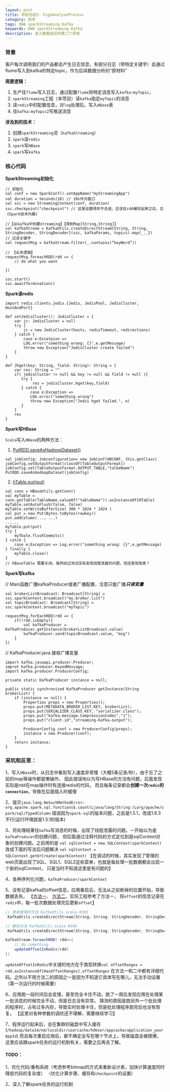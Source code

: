 ```yaml
---
layout: post
title: 项目总结2- highAnalyseProcess
category: 技术
tags: DWA sparkStreaming Kafka 
keywords: DWA sparkStreaming Kafka
description: 进入数据组后的第二个项目
---
```


### 背景

客户每次调用我们的产品都会产生日志信息，有部分日志（带特定关键字）会通过flume写入到kafka的特定topic，作为后续数据分析的“原材料”

**简要逻辑：**

1. 生产往`flume`写入日志，通过配置`flume`将特定消息写入`kafka:myTopic`，
2. `sparkStreaming`工程（本项目）读`kafka`指定`myTopic`的消息
3. 读`redis`中的配置信息，对`log`处理后，写入`HBase`表
4. 往`kafka:myTopic2`写推送消息

**涉及到的技术：**
1. 创建`sparkStreaming`流（`kafkaStreaming`）
2. `spark`读`redis`
3. `spark`写`HBase`
4. `spark`写`kafka`


### 核心代码

**SparkStreaming初始化**
```
// 初始化
val conf = new SparkConf().setAppName("myStreamingApp")
val duration = Seconds(10) // 10s作为窗口
val ssc = new StreamingContext(conf, duration)
ssc.checkpoint("checkpoint") // 这里设置得并不合适，应该在rdd缓存起来之后，见《Spark技术内幕》

//【从kafka中创建streaming】【得到Map[String,String]】
val kafkaStream = KafkaUtils.createDirectStream[String, String, StringDecoder, StringDecoder](ssc, kafkaParams, topics).map(_._2)
// 过滤关键字
val requestMsg = kafkaStream.filter(_.contains(“keyWord”))

// 【业务逻辑】
requestMsg.foreachRDD(rdd => {
    // do what you want

})

ssc.start()
ssc.awaitTermination()
```

**Spark读redis**
```
import redis.clients.jedis.{Jedis, JedisPool, JedisCluster, HostAndPort}

def setJedisCluster(): JedisCluster = {
    var jc: JedisCluster = null
    try {
        jc = new JedisCluster(hosts, redisTimeout, redirections)
    } catch {
        case e:Excetpion =>
        LOG.error("something wrong: {}",e.getMessage)
        throw new Exception("JedisCluster create failed")
    }
}

def Jhget(key: String, field: String): String = {
    var res: String = ""
    if( jedisCluster != null && key != null && field != null ){
       try {
            res = jedisCluster.hget(key,field)
       } catch {
           case e:Exception =>
           LOG.error("something wrong")
           throw new Exception("Jedis hget failed.", e)
       }
    }
    res
}
```

**Spark写HBase**

`Scala`写入`HBase`的两种方法：

1. [PutRDD.saveAsHadoopDataset()](https://mapr.com/blog/spark-streaming-hbase/)
```
val jobConfig: Jobconfiguration= new JobConf(HBCONF, this.getClass)
jobConfig.setOutputFormat(classOf[TableOutputFormat])
jobConfig.set(TableOutputFormat.OUTPUT_TABLE,"talbeName")
PutRDD.saveAsHadoopDataset(jobConfig)
```

2. [hTable.put(put)](https://blog.csdn.net/liyongke89/article/details/51991132)
```
val conn = HBaseUtils.getConn()
val myTable = conn.getTable(TableName.valueOf("tableName")).asInstanceOf[HTable]
myTable.setAutoFlush(false, false)
myTable.setWriteBufferSize( 300 * 1024 * 1024 )
val put = new Put(Bytes.toBytes(rowkey))
put.addColumn(..., ...)
......
myTable.put(put)
try {
    myTbale.flushCommits()
} catch {
    case e:Exception => Log.error("something wrong: {}",e.getMessage)
} finally {
    myTable.close()
}
// hBaseTable 需要关闭。虽然经过测试没有发现线程泄露的问题，但还是有隐患？
```

**Spark写kafka**

// Main函数广播kafkaProducer或者广播配置，注意只能广播***只读变量*** 
```
val brokerListBroadcast: Broadcast[String] = ssc.sparkContext.broadcast("my.broker.list")
val topicBroadcast: Broadcast[String] = ssc.sparkContext.broadcast("myTopic")

requestMsg.forEachRDD(rdd => {
    if(!rdd.isEmpty){
        val kafkaProducer = KafkaProducer.getInstance(brokerListBroadcast.value)
        kafkaProducer.send(topicBroadcast.value, "msg")
    }
})
```

// KafkaProducer.java 接收广播变量
```
import kafka.javaapi.producer.Producer;
improt kafka.producer.KeyedMessage;
import kafka.producer.ProducerConfig;

private static KafkaProducer instance = null;

public static synchronized KafkaProducer getInstance(String brokerList) {
    if (instance == null) {
        Properties props = new Properties();
        props.put(METADATA_BROKER_LIST_KEY, brokerList);
        props.put(SERIALIZER_CLASS_KEY, "serializer.class");
        props.put("kafka.message.CompressionCodec","1");
        props.put("client.id","streaming-kafka-output");

        ProducerConfig conf = new ProducerConfig(props);
        instance = new Producer(conf);
    }
    return instance;
}
```

### 采坑和反思：

1、写入`HBase`时，从日志中看到写入速度非常慢（大概5条记录/秒），由于忘了之前的map等操作都是懒操作，
因此错误地以为写HBase的方法有问题，后面发现实际是rdd在map操作时有连接redis的代码，
而且每条记录都会**创建一次`redis`的`connection`**，导致在后面插入时缓慢

2、提示`java.lang.NoSuchMethodError: org.apache.spark.sql.functions$.count(Ljava/lang/String:)Lorg/apache/spark/sql/TypedColumn`
错误因为`spark-sql`的版本问题，之前是1.5.1，改成1.6.3不行(运行环境就是1.5.1的版本)

3、将处理结果往`kafka`写消息的时候，出现了线程泄露的问题。一开始以为是`kafkaProducer`的创建问题，
但后面通过注释代码的方式定位到是sqlContext对象的创建问题。之前用的是
`val sqlContext = new SQLContext(sparkContext)`
改成下面的写法后问题解决
`val sqlContext = SQLContext.getOrCreate(sparkContext)`
【在调试的时候，其实发现了管理的web页面出现了SQL、SQL1、SQL2这些菜单，也就是每处理一批数据都会出现一个新的sqlContext，
只是当时不知道这里是有问题的】

4、各种序列化问题，`kafkaProducer/sparkContext`

5、没有记录kafka的offset信息，应用重启后，无法从之前断掉的位置开始，导致数据丢失。
【[方法一](https://blog.csdn.net/high2011/article/details/53706446?winzoom=1)、
[方法二](https://blog.csdn.net/high2011/article/details/79848882)，实际工程参考了方法一，
将`offset`的信息记录在`redis`中，每一批次数据处理完后更新`offset`】

```scala
// 原本使用的方法 KafkaUtils.scala #395
 KafkaUtils.createDirectStream[String, String, StringDecoder, StringDecoder](ssc, kafkaParams, topics)

// 新的方法 KafkaUtils.scala #349
 KafkaUtils.createDirectStream[String, String, StringDecoder, StringDecoder, (String, String)](ssc,kafkaParams, fromOffsets, (mmd: MessageAndMetadata[String, String]) => (mmd.key, mmd.message))

kafkaStream.foreachRDD( rdd=>{
    // do something
    updateOffsetInRedis(rdd)
})

```

`updateOffsetInRedis`中关键的地方在于类型转换`val offsetRanges = rdd.asInstanceOf[HasOffsetRanges].offsetRanges`
在方法一和二中都有详细代码。之所以不用方法二的原因之一是因为不知道它具体写在哪儿，无法手动设置（第一次运行的时候需要）

6、应用跑一段时间后会变慢，甚至完全卡住不动。跑了一周后发现应用在处理某一批消息的时候完全不动，但是日志没有异常。
猜测的原因是跑另外一个批处理的程序时，占有过多内存，导致实时处理卡住，但是批处理程序跑完后也没有恢复。
【这里对各种参数的调优还不理解，需要继续学习】

7、程序运行起来后，会在集群的磁盘中写入缓存(`/hadoop/data14/nm/localdir/usercache/hdUser/appcache/application_yourAppId`)
而且每次重启应用后，都不确定会写在哪个节点上，导致磁盘会被撑爆，这里应该跟spark任务的运行机制有关，需要之后再去了解。

#### TODO：

1、优化代码/重构系统（考虑参考bitmap的方式来重新设计表，加快计算速度同时降低代码的复杂度）
（优化计算步骤、缓存和`checkpoint`的设置）

2、深入了解spark任务的运行机制

